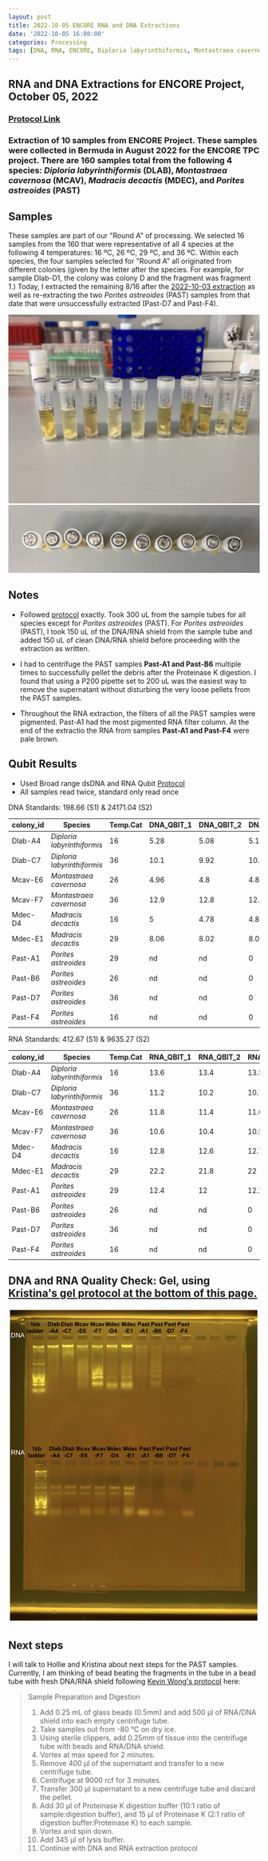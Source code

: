 ```yaml
---
layout: post
title: 2022-10-05 ENCORE RNA and DNA Extractions
date: '2022-10-05 16:00:00'
categories: Processing
tags: [DNA, RNA, ENCORE, Diploria labyrinthiformis, Montastraea cavernosa, Madracis decactis, Porites astreoides]
---
```


## RNA and DNA Extractions for ENCORE Project, October 05, 2022

### [Protocol Link](https://zdellaert.github.io/ZD_Putnam_Lab_Notebook/Protocols_Zymo_Quick_DNA_RNA_Miniprep_Plus/)

### Extraction of 10 samples from ENCORE Project. These samples were collected in Bermuda in August 2022 for the ENCORE TPC project. There are 160 samples total from the following 4 species: *Diploria labyrinthiformis* (DLAB), *Montastraea cavernosa* (MCAV), *Madracis decactis* (MDEC), and *Porites astreoides* (PAST)

## Samples

These samples are part of our "Round A" of processing. We selected 16 samples from the 160 that were representative of all 4 species at the following 4 temperatures: 16 ºC, 26 ºC, 29 ºC, and 36 ºC. Within each species, the four samples selected for "Round A" all originated from different colonies (given by the letter after the species. For example, for sample Dlab-D1, the colony was colony D and the fragment was fragment 1.) Today, I extracted the remaining 8/16 after the [2022-10-03 extraction](https://zdellaert.github.io/ZD_Putnam_Lab_Notebook/ENCORE-RNA-DNA-Extractions-2022-10-03/) as well as re-extracting the two *Porites astreoides* (PAST) samples from that date that were unsuccessfully extracted (Past-D7 and Past-F4).

![22022-10-05-tubes.JPG](https://github.com/zdellaert/ZD_Putnam_Lab_Notebook/blob/master/images/samples/2022-10-05-tubes.JPG?raw=true)
![2022-10-05-caps.JPG](https://github.com/zdellaert/ZD_Putnam_Lab_Notebook/blob/master/images/samples/2022-10-05-caps.JPG?raw=true)

## Notes

- Followed [protocol](https://zdellaert.github.io/ZD_Putnam_Lab_Notebook/Protocols_Zymo_Quick_DNA_RNA_Miniprep_Plus/) exactly. Took 300 uL from the sample tubes for all species except for *Porites astreoides* (PAST). For *Porites astreoides* (PAST), I took 150 uL of the DNA/RNA shield from the sample tube and added 150 uL of clean DNA/RNA shield before proceeding with the extraction as written.

- I had to centrifuge the PAST samples **Past-A1 and Past-B6** multiple times to successfully pellet the debris after the Proteinase K digestion. I found that using a P200 pipette set to 200 uL was the easiest way to remove the supernatant without disturbing the very loose pellets from the PAST samples.
- Throughout the RNA extraction, the filters of all the PAST samples were pigmented. Past-A1 had the most pigmented RNA filter column. At the end of the extractio the RNA from samples **Past-A1 and Past-F4** were pale brown.

## Qubit Results

- Used Broad range dsDNA and RNA Qubit [Protocol](https://zdellaert.github.io/ZD_Putnam_Lab_Notebook/Qubit-Protocol/)
- All samples read twice, standard only read once

DNA Standards: 198.66 (S1) & 24171.04 (S2)

| colony_id | Species                     | Temp.Cat | DNA_QBIT_1 | DNA_QBIT_2 | DNA_QBIT_AVG |
|-----------|-----------------------------|----------|------------|------------|--------------|
| Dlab-A4   | *Diploria labyrinthiformis* | 16       | 5.28       | 5.08       | 5.18         |
| Dlab-C7   | *Diploria labyrinthiformis* | 36       | 10.1       | 9.92       | 10.01        |
| Mcav-E6   | *Montastraea cavernosa*     | 26       | 4.96       | 4.8        | 4.88         |
| Mcav-F7   | *Montastraea cavernosa*     | 36       | 12.9       | 12.8       | 12.85        |
| Mdec-D4   | *Madracis decactis*         | 16       | 5          | 4.78       | 4.89         |
| Mdec-E1   | *Madracis decactis*         | 29       | 8.06       | 8.02       | 8.04         |
| Past-A1   | *Porites astreoides*        | 29       | nd         | nd         | 0            |
| Past-B6   | *Porites astreoides*        | 26       | nd         | nd         | 0            |
| Past-D7   | *Porites astreoides*        | 36       | nd         | nd         | 0            |
| Past-F4   | *Porites astreoides*        | 16       | nd         | nd         | 0            |

 RNA Standards: 412.67 (S1) & 9635.27 (S2)

| colony_id | Species                     | Temp.Cat | RNA_QBIT_1 | RNA_QBIT_2 | RNA_QBIT_AVG |
|-----------|-----------------------------|----------|------------|------------|--------------|
| Dlab-A4   | *Diploria labyrinthiformis* | 16       | 13.6       | 13.4       | 13.5         |
| Dlab-C7   | *Diploria labyrinthiformis* | 36       | 11.2       | 10.2       | 10.7         |
| Mcav-E6   | *Montastraea cavernosa*     | 26       | 11.8       | 11.4       | 11.6         |
| Mcav-F7   | *Montastraea cavernosa*     | 36       | 10.6       | 10.4       | 10.5         |
| Mdec-D4   | *Madracis decactis*         | 16       | 12.8       | 12.6       | 12.7         |
| Mdec-E1   | *Madracis decactis*         | 29       | 22.2       | 21.8       | 22           |
| Past-A1   | *Porites astreoides*        | 29       | 12.4       | 12         | 12.2         |
| Past-B6   | *Porites astreoides*        | 26       | nd         | nd         | 0            |
| Past-D7   | *Porites astreoides*        | 36       | nd         | nd         | 0            |
| Past-F4   | *Porites astreoides*        | 16       | nd         | nd         | 0            |

## DNA and RNA Quality Check: Gel, using [Kristina's gel protocol at the bottom of this page.](https://zdellaert.github.io/ZD_Putnam_Lab_Notebook/Protocols_Zymo_Quick_DNA_RNA_Miniprep_Plus/)

![2022-10-05-gel.JPG](https://github.com/zdellaert/ZD_Putnam_Lab_Notebook/blob/master/images/gels/2022-10-05-gel.JPG?raw=true)

## Next steps

I will talk to Hollie and Kristina about next steps for the PAST samples. Currently, I am thinking of bead beating the fragments in the tube in a bead tube with fresh DNA/RNA shield following [Kevin Wong's protocol](https://kevinhwong1.github.io/KevinHWong_Notebook/20201027-DNA-RNA-Extractions-Porites-July-Bleaching-Experiment/) here:

> Sample Preparation and Digestion
>
> 1. Add 0.25 mL of glass beads (0.5mm) and add 500 μl of RNA/DNA shield into each empty centrifuge tube.
> 2. Take samples out from -80 °C on dry ice.
> 3. Using sterile clippers, add 0.25mm of tissue into the centrifuge tube with beads and RNA/DNA shield.
> 4. Vortex at max speed for 2 minutes.
> 5. Remove 400 μl of the supernatant and transfer to a new centrifuge tube.
> 6. Centrifuge at 9000 rcf for 3 minutes.
> 7. Transfer 300 μl supernatant to a new centrifuge tube and discard the pellet.
> 8. Add 30 μl of Proteinase K digestion buffer (10:1 ratio of sample:digestion buffer), and 15 μl of Proteinase K (2:1 ratio of digestion buffer:Proteinase K) to each sample.
> 9. Vortex and spin down.
> 10. Add 345 μl of lysis buffer.
> 11. Continue with DNA and RNA extraction protocol
